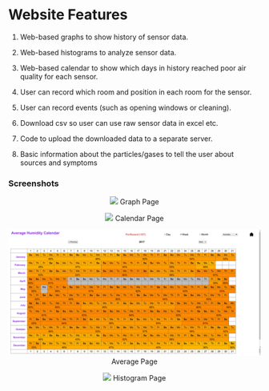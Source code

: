 Website Features
=================

1. Web-based graphs to show history of sensor data.
 
2. Web-based histograms to analyze sensor data.

3. Web-based calendar to show which days in history reached poor air quality for each sensor.

4. User can record which room and position in each room for the sensor.
 
5. User can record events (such as opening windows or cleaning).

6. Download csv so user can use raw sensor data in excel etc.
 
7. Code to upload the downloaded data to a separate server.

8. Basic information about the particles/gases to tell the user about sources and symptoms  

### Screenshots
<p align="center">
  <img src="screenshot.png"/>
  Graph Page
   <br/>
</p>

<p align="center">
  <img src="calendar.png"/>
  Calendar Page
  <br/> 
</p>

<p align="center">
  <img src="average_year.png"/>
  Average Page
  <br/> 
</p>

<p align="center">
  <img src="histograms.png"/>
  Histogram Page
  <br/> 
</p>
